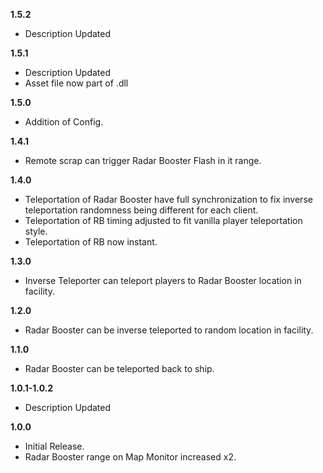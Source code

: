 **1.5.2**
- Description Updated

**1.5.1**
- Description Updated
- Asset file now part of .dll

**1.5.0**
- Addition of Config.

**1.4.1**
- Remote scrap can trigger Radar Booster Flash in it range.

**1.4.0**
- Teleportation of Radar Booster have full synchronization to fix inverse teleportation randomness being different for each client.
- Teleportation of RB timing adjusted to fit vanilla player teleportation style.
- Teleportation of RB now instant.

**1.3.0**
- Inverse Teleporter can teleport players to Radar Booster location in facility.

**1.2.0**
- Radar Booster can be inverse teleported to random location in facility.

**1.1.0**
- Radar Booster can be teleported back to ship.

**1.0.1-1.0.2**
- Description Updated

**1.0.0**
- Initial Release.
- Radar Booster range on Map Monitor increased x2.